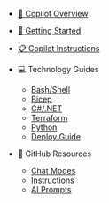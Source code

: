 <!-- markdownlint-disable MD041 -->
<!-- markdownlint-disable MD051 -->
<!-- copilot Section Sidebar -->
<!-- Generated on: 2025-10-01 18:18:24 UTC -->

- [🤖 Copilot Overview](#/copilot/README.md)
- [🚀 Getting Started](#/copilot/getting-started.md)
- [📋 Copilot Instructions](#/.github/copilot-instructions.md)

- 💻 Technology Guides
  - [Bash/Shell](#/copilot/bash/bash.md)
  - [Bicep](#/copilot/bicep/bicep.md)
  - [C#/.NET](#/copilot/csharp/csharp.md)
  - [Terraform](#/copilot/terraform/terraform.md)
  - [Python](#/copilot/python-script.md)
  - [Deploy Guide](#/copilot/deploy.md)

- 🔧 GitHub Resources
  - [Chat Modes](#/.github/chatmodes/README.md)
  - [Instructions](#/.github/instructions/README.md)
  - [AI Prompts](#/.github/prompts/README.md)
